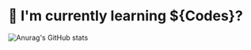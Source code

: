 # 🌱 I'm currently learning ${Codes}?
![Anurag's GitHub stats](https://github-readme-stats.vercel.app/api?username=flourineV&show_icons=true&theme=radical&theme=tokyonight)

